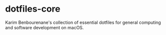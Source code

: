 # dotfiles-core
Karim Benbourenane's collection of essential dotfiles for general computing and software development on macOS. 
